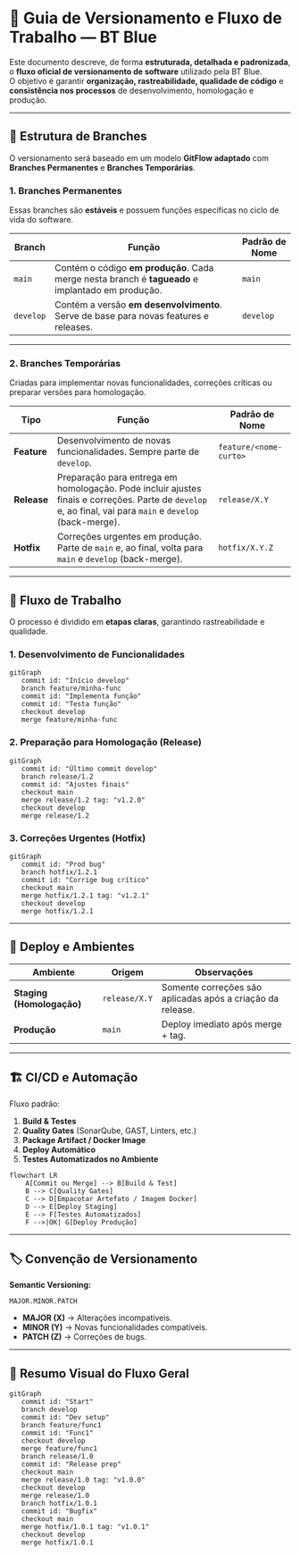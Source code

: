 
# 📌 Guia de Versionamento e Fluxo de Trabalho — BT Blue

Este documento descreve, de forma **estruturada, detalhada e padronizada**, o **fluxo oficial de versionamento de software** utilizado pela BT Blue.  
O objetivo é garantir **organização, rastreabilidade, qualidade de código** e **consistência nos processos** de desenvolvimento, homologação e produção.

---

## 📂 Estrutura de Branches

O versionamento será baseado em um modelo **GitFlow adaptado** com **Branches Permanentes** e **Branches Temporárias**.

### 1. **Branches Permanentes**
Essas branches são **estáveis** e possuem funções específicas no ciclo de vida do software.

| Branch | Função | Padrão de Nome |
|--------|--------|----------------|
| `main` | Contém o código **em produção**. Cada merge nesta branch é **tagueado** e implantado em produção. | `main` |
| `develop` | Contém a versão **em desenvolvimento**. Serve de base para novas features e releases. | `develop` |

---

### 2. **Branches Temporárias**
Criadas para implementar novas funcionalidades, correções críticas ou preparar versões para homologação.

| Tipo | Função | Padrão de Nome |
|------|--------|----------------|
| **Feature** | Desenvolvimento de novas funcionalidades. Sempre parte de `develop`. | `feature/<nome-curto>` |
| **Release** | Preparação para entrega em homologação. Pode incluir ajustes finais e correções. Parte de `develop` e, ao final, vai para `main` e `develop` (back-merge). | `release/X.Y` |
| **Hotfix** | Correções urgentes em produção. Parte de `main` e, ao final, volta para `main` e `develop` (back-merge). | `hotfix/X.Y.Z` |

---

## 🔄 Fluxo de Trabalho

O processo é dividido em **etapas claras**, garantindo rastreabilidade e qualidade.

### **1. Desenvolvimento de Funcionalidades**
```mermaid
gitGraph
   commit id: "Início develop"
   branch feature/minha-func
   commit id: "Implementa função"
   commit id: "Testa função"
   checkout develop
   merge feature/minha-func
```

### **2. Preparação para Homologação (Release)**
```mermaid
gitGraph
   commit id: "Último commit develop"
   branch release/1.2
   commit id: "Ajustes finais"
   checkout main
   merge release/1.2 tag: "v1.2.0"
   checkout develop
   merge release/1.2
```

### **3. Correções Urgentes (Hotfix)**
```mermaid
gitGraph
   commit id: "Prod bug"
   branch hotfix/1.2.1
   commit id: "Corrige bug crítico"
   checkout main
   merge hotfix/1.2.1 tag: "v1.2.1"
   checkout develop
   merge hotfix/1.2.1
```

---

## 🚀 Deploy e Ambientes

| Ambiente | Origem | Observações |
|----------|--------|-------------|
| **Staging (Homologação)** | `release/X.Y` | Somente correções são aplicadas após a criação da release. |
| **Produção** | `main` | Deploy imediato após merge + tag. |

---

## 🏗 CI/CD e Automação

Fluxo padrão:
1. **Build & Testes**
2. **Quality Gates** (SonarQube, GAST, Linters, etc.)
3. **Package Artifact / Docker Image**
4. **Deploy Automático**
5. **Testes Automatizados no Ambiente**

```mermaid
flowchart LR
    A[Commit ou Merge] --> B[Build & Test]
    B --> C[Quality Gates]
    C --> D[Empacotar Artefato / Imagem Docker]
    D --> E[Deploy Staging]
    E --> F[Testes Automatizados]
    F -->|OK| G[Deploy Produção]
```

---

## 🏷 Convenção de Versionamento
**Semantic Versioning:**
```
MAJOR.MINOR.PATCH
```
- **MAJOR (X)** → Alterações incompatíveis.
- **MINOR (Y)** → Novas funcionalidades compatíveis.
- **PATCH (Z)** → Correções de bugs.

---

## 📌 Resumo Visual do Fluxo Geral

```mermaid
gitGraph
   commit id: "Start"
   branch develop
   commit id: "Dev setup"
   branch feature/func1
   commit id: "Func1"
   checkout develop
   merge feature/func1
   branch release/1.0
   commit id: "Release prep"
   checkout main
   merge release/1.0 tag: "v1.0.0"
   checkout develop
   merge release/1.0
   branch hotfix/1.0.1
   commit id: "Bugfix"
   checkout main
   merge hotfix/1.0.1 tag: "v1.0.1"
   checkout develop
   merge hotfix/1.0.1
```
